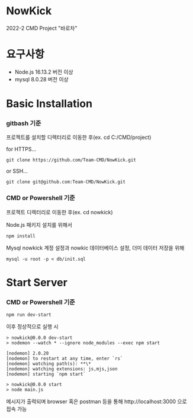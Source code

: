 # NowKick
2022-2 CMD Project "바로차"

# 요구사항

- Node.js 16.13.2 버전 이상
- mysql 8.0.28 버전 이상

# Basic Installation

### __gitbash 기준__

프로젝트를 설치할 디렉터리로 이동한 후(ex. cd C:/CMD/project)

for HTTPS...
```
git clone https://github.com/Team-CMD/NowKick.git
```

or SSH...
```
git clone git@github.com:Team-CMD/NowKick.git
```

### __CMD or Powershell 기준__

프로젝트 디렉터리로 이동한 후(ex. cd nowkick)

Node.js 패키지 설치를 위해서

```
npm install
```

Mysql nowkick 계정 설정과 nowkic 데이터베이스 설정, 더미 데이터 저장을 위해

```
mysql -u root -p < db/init.sql
```

# Start Server

### __CMD or Powershell 기준__

```
npm run dev-start
```

이후 정상적으로 실행 시

```
> nowkick@0.0.0 dev-start
> nodemon --watch * --ignore node_modules --exec npm start

[nodemon] 2.0.20
[nodemon] to restart at any time, enter `rs`
[nodemon] watching path(s): **\*
[nodemon] watching extensions: js,mjs,json
[nodemon] starting `npm start`

> nowkick@0.0.0 start
> node main.js
```

메시지가 출력되며 browser 혹은 postman 등을 통해 http://localhost:3000 으로 접속 가능